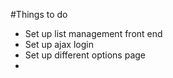 #Things to do 

- Set up list management front end
- Set up ajax login
- Set up different options page
- 
